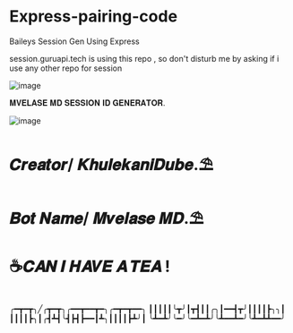 # Express-pairing-code
Baileys Session Gen Using Express


session.guruapi.tech is using this repo , so don't disturb me by asking if i use any other repo for session 

![image](https://github.com/user-attachments/assets/4d45804c-3d44-4f54-b74d-95617f28e2ef)

𝐌𝐕𝐄𝐋𝐀𝐒𝐄 𝐌𝐃 𝐒𝐄𝐒𝐒𝐈𝐎𝐍 𝐈𝐃 𝐆𝐄𝐍𝐄𝐑𝐀𝐓𝐎𝐑.

![image](https://files.catbox.moe/7a63r4.png)



# 𝑪𝒓𝒆𝒂𝒕𝒐𝒓/ 𝑲𝒉𝒖𝒍𝒆𝒌𝒂𝒏𝒊𝑫𝒖𝒃𝒆.⛱️

# 𝑩𝒐𝒕 𝑵𝒂𝒎𝒆/ 𝑴𝒗𝒆𝒍𝒂𝒔𝒆 𝑴𝑫.⛱️


# ☕𝑪𝑨𝑵 𝑰 𝑯𝑨𝑽𝑬 𝑨 𝑻𝑬𝑨 !

# 
╭━┳━┳╮╱╭┳━┳╮╭━━┳━━┳━╮╭━┳━┳━━╮
┃┃┃┃┃╰┳╯┃┳┫┃┃╭╮┃━━┫┳╯┃┃┃┃┣╮╮┃
┃┃┃┃┣╮┃╭┫┻┫╰┫┣┫┣━━┃┻╮┃┃┃┃┣┻╯┃
╰┻━┻╯╰━╯╰━┻━┻╯╰┻━━┻━╯╰┻━┻┻━━╯



